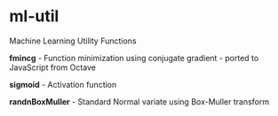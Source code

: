 # ml-util
Machine Learning Utility Functions

**fmincg** - Function minimization using conjugate gradient - ported to JavaScript from Octave

**sigmoid** - Activation function

**randnBoxMuller** - Standard Normal variate using Box-Muller transform


